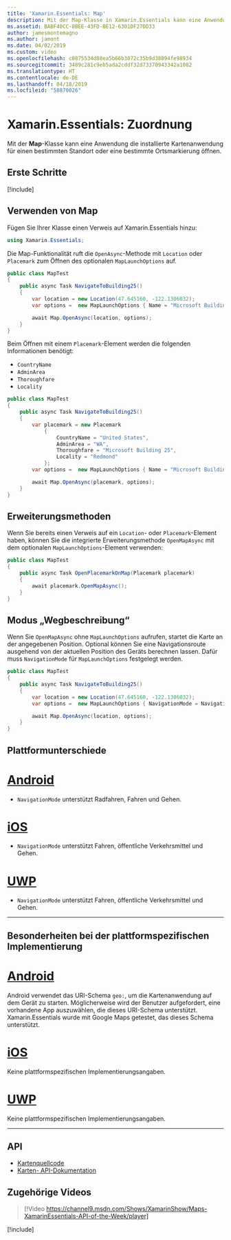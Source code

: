 ```yaml
---
title: 'Xamarin.Essentials: Map'
description: Mit der Map-Klasse in Xamarin.Essentials kann eine Anwendung die installierte Kartenanwendung für einen bestimmten Standort oder eine bestimmte Ortsmarkierung öffnen.
ms.assetid: BABF40CC-8BEE-43FD-BE12-6301DF27DD33
author: jamesmontemagno
ms.author: jamont
ms.date: 04/02/2019
ms.custom: video
ms.openlocfilehash: c0875534d88ea5b66b3072c35b9d38894fe98934
ms.sourcegitcommit: 3489c281c9eb5ada2cddf32d73370943342a1082
ms.translationtype: HT
ms.contentlocale: de-DE
ms.lasthandoff: 04/18/2019
ms.locfileid: "58870026"
---
```

# <a name="xamarinessentials-map"></a>Xamarin.Essentials: Zuordnung

Mit der **Map**-Klasse kann eine Anwendung die installierte Kartenanwendung für einen bestimmten Standort oder eine bestimmte Ortsmarkierung öffnen.

## <a name="get-started"></a>Erste Schritte

[!include[](~/essentials/includes/get-started.md)]

## <a name="using-map"></a>Verwenden von Map

Fügen Sie Ihrer Klasse einen Verweis auf Xamarin.Essentials hinzu:

```csharp
using Xamarin.Essentials;
```

Die Map-Funktionalität ruft die `OpenAsync`-Methode mit `Location` oder `Placemark` zum Öffnen des optionalen `MapLaunchOptions` auf.

```csharp
public class MapTest
{
    public async Task NavigateToBuilding25()
    {
        var location = new Location(47.645160, -122.1306032);
        var options =  new MapLaunchOptions { Name = "Microsoft Building 25" };

        await Map.OpenAsync(location, options);
    }
}
```

Beim Öffnen mit einem `Placemark`-Element werden die folgenden Informationen benötigt:

- `CountryName`
- `AdminArea`
- `Thoroughfare`
- `Locality`

```csharp
public class MapTest
{
    public async Task NavigateToBuilding25()
    {
        var placemark = new Placemark
            {
                CountryName = "United States",
                AdminArea = "WA",
                Thoroughfare = "Microsoft Building 25",
                Locality = "Redmond"
            };
        var options =  new MapLaunchOptions { Name = "Microsoft Building 25" };

        await Map.OpenAsync(placemark, options);
    }
}
```

## <a name="extension-methods"></a>Erweiterungsmethoden

Wenn Sie bereits einen Verweis auf ein `Location`- oder `Placemark`-Element haben, können Sie die integrierte Erweiterungsmethode `OpenMapAsync` mit dem optionalen `MapLaunchOptions`-Element verwenden:

```csharp
public class MapTest
{
    public async Task OpenPlacemarkOnMap(Placemark placemark)
    {
        await placemark.OpenMapAsync();
    }
}
```

## <a name="directions-mode"></a>Modus „Wegbeschreibung“

Wenn Sie `OpenMapAsync` ohne `MapLaunchOptions` aufrufen, startet die Karte an der angegebenen Position. Optional können Sie eine Navigationsroute ausgehend von der aktuellen Position des Geräts berechnen lassen. Dafür muss `NavigationMode` für `MapLaunchOptions` festgelegt werden.

```csharp
public class MapTest
{
    public async Task NavigateToBuilding25()
    {
        var location = new Location(47.645160, -122.1306032);
        var options =  new MapLaunchOptions { NavigationMode = NavigationMode.Driving };

        await Map.OpenAsync(location, options);
    }
}
```

## <a name="platform-differences"></a>Plattformunterschiede

# <a name="androidtabandroid"></a>[Android](#tab/android)

- `NavigationMode` unterstützt Radfahren, Fahren und Gehen.

# <a name="iostabios"></a>[iOS](#tab/ios)

- `NavigationMode` unterstützt Fahren, öffentliche Verkehrsmittel und Gehen.

# <a name="uwptabuwp"></a>[UWP](#tab/uwp)

- `NavigationMode` unterstützt Fahren, öffentliche Verkehrsmittel und Gehen.

--------------

## <a name="platform-implementation-specifics"></a>Besonderheiten bei der plattformspezifischen Implementierung

# <a name="androidtabandroid"></a>[Android](#tab/android)

Android verwendet das URI-Schema `geo:`, um die Kartenanwendung auf dem Gerät zu starten. Möglicherweise wird der Benutzer aufgefordert, eine vorhandene App auszuwählen, die dieses URI-Schema unterstützt.  Xamarin.Essentials wurde mit Google Maps getestet, das dieses Schema unterstützt.

# <a name="iostabios"></a>[iOS](#tab/ios)

Keine plattformspezifischen Implementierungsangaben.

# <a name="uwptabuwp"></a>[UWP](#tab/uwp)

Keine plattformspezifischen Implementierungsangaben.

--------------

## <a name="api"></a>API

- [Kartenquellcode](https://github.com/xamarin/Essentials/tree/master/Xamarin.Essentials/Map)
- [Karten- API-Dokumentation](xref:Xamarin.Essentials.Map)

## <a name="related-video"></a>Zugehörige Videos

> [!Video https://channel9.msdn.com/Shows/XamarinShow/Maps-XamarinEssentials-API-of-the-Week/player]

[!include[](~/essentials/includes/xamarin-show-essentials.md)]
